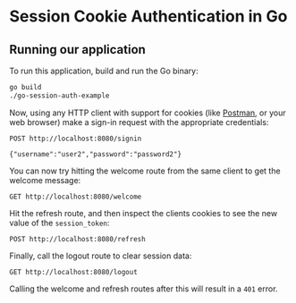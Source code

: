 # Session Cookie Authentication in Go

## Running our application

To run this application, build and run the Go binary:

```sh
go build
./go-session-auth-example
```

Now, using any HTTP client with support for cookies (like [Postman](https://www.getpostman.com/apps), or your web browser) make a sign-in request with the appropriate credentials:

```
POST http://localhost:8080/signin

{"username":"user2","password":"password2"}
```

You can now try hitting the welcome route from the same client to get the welcome message:

```
GET http://localhost:8080/welcome
```

Hit the refresh route, and then inspect the clients cookies to see the new value of the `session_token`:

```
POST http://localhost:8080/refresh
```


Finally, call the logout route to clear session data:

```
GET http://localhost:8080/logout
```

Calling the welcome and refresh routes after this will result in a `401` error.
